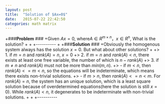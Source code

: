 ```yaml
---
layout: post
title:  "Solution of $Ax=0$"
date:   2015-07-22 22:42:50
categories: math matrix
---
```


+###**Problem** ###
+Given $Ax=0$, where$A\in R^{m\times n}$，$x\in R^{n}$, What is the solution?
+
+
+----------
+
+###**Solution** ###
+Obviously the homogenous system always has the solution $x = 0$. But what about other solutions?
+
+> 1. if $m = n$ and $rank(A) = n$, $x = 0$
+> 2. if $m = n$ and $rank(A) < n$,  there exists at least one free variable, the number of which is $n - rank(A)$
+> 3. if $m \neq n$ and $rank(A)$ must not be more than $min(m, n)$.
+>  - if $m < n$, then $rank(A) <= m < n$, so the equations will be indeterminate, which means there exists non-trivial solutions.
+>  - if $m > n$, then $rank(A) <= n < m$. For $rank(A) = n$, the system has an unique solution, which is a least square solution because of overdetermined equations(here the solution is still $x = 0$). While $rank(A) < n$, it degenerates to be indeterminate with non-trivial solutions.
+
+
+----------